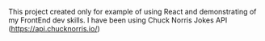 This project created only for example of using React and demonstrating of my FrontEnd dev skills. I have been using Chuck Norris Jokes API (https://api.chucknorris.io/)
